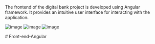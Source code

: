 The frontend of the digital bank project is developed using Angular framework. It provides an intuitive user interface for interacting with the application.



![image](https://github.com/simox233/Front-End-Project/assets/84334210/6c7fc90c-6112-412a-9ca6-0493652ab190)
![image](https://github.com/simox233/Front-End-Project/assets/84334210/ed2f1724-a369-4817-882d-56e4bcaf245d)
![image](https://github.com/simox233/Front-End-Project/assets/84334210/895af1d0-8c42-4a14-bb77-9e9eafb6ebd2)

#   F r o n t - e n d - A n g u l a r  
 